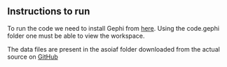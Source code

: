 ## Instructions to run

To run the code we need to install Gephi from [here](https://gephi.org/). Using the code.gephi folder one must be able to view the workspace.

The data files are present in the asoiaf folder downloaded from the actual source on [GitHub](https://github.com/mathbeveridge/asoiaf)
